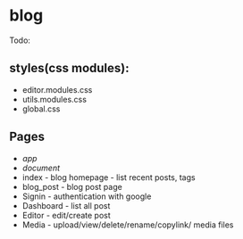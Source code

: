 # blog

Todo:

styles(css modules):
-------------------
+ editor.modules.css
+ utils.modules.css
+ global.css

Pages
-----
+ _app_
+ _document_
+ index - blog homepage - list recent posts, tags
+ blog_post - blog post page
+ Signin - authentication with google
+ Dashboard - list all post
+ Editor - edit/create post
+ Media - upload/view/delete/rename/copylink/ media files
